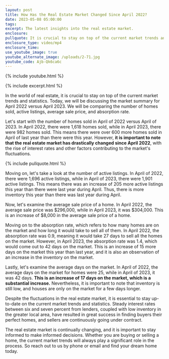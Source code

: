 ```yaml
---
layout: post
title: How Has the Real Estate Market Changed Since April 2022?
date: 2023-05-08 05:00:00
tags:
excerpt: The latest insights into the real estate market.
enclosure:
pullquote: It is crucial to stay on top of the current market trends and statistics.
enclosure_type: video/mp4
enclosure_time:
use_youtube_image: true
youtube_alternate_image: /uploads/2-71.jpg
youtube_code: Ajb-Qk6ca6c
---
```

{% include youtube.html %}

{% include excerpt.html %}

In the world of real estate, it is crucial to stay on top of the current market trends and statistics. Today, we will be discussing the market summary for April 2022 versus April 2023. We will be comparing the number of homes sold, active listings, average sale price, and absorption rate.

Let's start with the number of homes sold in April of 2022 versus April of 2023. In April 2022, there were 1,618 homes sold, while in April 2023, there were 982 homes sold. This means there were over 600 more homes sold in April of last year than there were this year. However, **it is important to note that the real estate market has drastically changed since April 2022**, with the rise of interest rates and other factors contributing to the market's fluctuations.

{% include pullquote.html %}

Moving on, let's take a look at the number of active listings. In April of 2022, there were 1,696 active listings, while in April of 2023, there were 1,901 active listings. This means there was an increase of 205 more active listings this year than there were last year during April. Thus, there is more inventory this year than there was last year during April.

Now, let's examine the average sale price of a home. In April 2022, the average sale price was $296,000, while in April 2023, it was $304,000. This is an increase of $8,000 in the average sale price of a home.

Moving on to the absorption rate, which refers to how many homes are on the market and how long it would take to sell all of them. In April 2022, the absorption rate was 0.9, meaning it would take 27 days to sell all the homes on the market. However, in April 2023, the absorption rate was 1.4, which would come out to 42 days on the market. This is an increase of 15 more days on the market this year than last year, and it is also an observation of an increase in the inventory on the market.

Lastly, let's examine the average days on the market. In April of 2022, the average days on the market for homes were 25, while in April of 2023, it was 42 days. **This is an increase of 17 days on the market, which is a substantial increase.** Nevertheless, it is important to note that inventory is still low, and houses are only on the market for a few days longer.

Despite the fluctuations in the real estate market, it is essential to stay up-to-date on the current market trends and statistics. Steady interest rates between six and seven percent from lenders, coupled with low inventory in the greater local area, have resulted in great success in finding buyers their perfect homes, and sellers are continuously going under contract.

The real estate market is continually changing, and it is important to stay informed to make informed decisions. Whether you are buying or selling a home, the current market trends will always play a significant role in the process. So reach out to us by phone or email and find your dream home today.